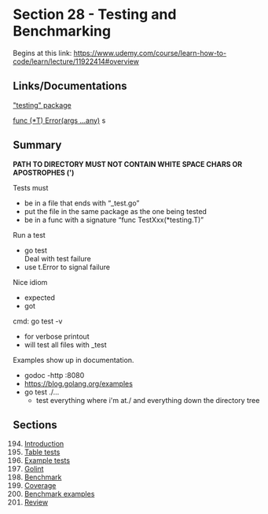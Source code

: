 # Section 28 - Testing and Benchmarking

Begins at this link: https://www.udemy.com/course/learn-how-to-code/learn/lecture/11922414#overview

## Links/Documentations

["testing" package](https://pkg.go.dev/testing)

[func (*T) Error(args ...any)](https://pkg.go.dev/testing#T.Error)
s
## Summary

**PATH TO DIRECTORY MUST NOT CONTAIN WHITE SPACE CHARS OR APOSTROPHES (')**

Tests must  
- be in a file that ends with “_test.go”  
- put the file in the same package as the one being tested  
- be in a func with a signature “func TestXxx(*testing.T)” 

Run a test  
- go test  
Deal with test failure  
- use t.Error to signal failure  

Nice idiom
- expected
- got

cmd: 	go test -v  
- for verbose printout  
- will test all files with _test

Examples show up in documentation.
- godoc -http :8080
- https://blog.golang.org/examples
- go test ./…
    - test everything where i'm at./ and everything down the directory tree
  


## Sections

194. [Introduction](https://github.com/ryanclove/LearningGoProgramming/tree/master/Testing_Lecture_and_Exercises/Section_28_Testing_and_Benchmarking/Sec_28.194)
195. [Table tests](https://github.com/ryanclove/LearningGoProgramming/tree/master/Testing_Lecture_and_Exercises/Section_28_Testing_and_Benchmarking/Sec_28.195)
196. [Example tests](https://github.com/ryanclove/LearningGoProgramming/tree/master/Testing_Lecture_and_Exercises/Section_28_Testing_and_Benchmarking/Sec_28.196)
197. [Golint](https://github.com/ryanclove/LearningGoProgramming/tree/master/Testing_Lecture_and_Exercises/Section_28_Testing_and_Benchmarking/Sec_28.197)
198. [Benchmark](https://github.com/ryanclove/LearningGoProgramming/tree/master/Testing_Lecture_and_Exercises/Section_28_Testing_and_Benchmarking/Sec_28.198)
199. [Coverage](https://github.com/ryanclove/LearningGoProgramming/tree/master/Testing_Lecture_and_Exercises/Section_28_Testing_and_Benchmarking/Sec_28.199)
200. [Benchmark examples](https://github.com/ryanclove/LearningGoProgramming/tree/master/Testing_Lecture_and_Exercises/Section_28_Testing_and_Benchmarking/Sec_28.200)
201. [Review](https://github.com/ryanclove/LearningGoProgramming/tree/master/Testing_Lecture_and_Exercises/Section_28_Testing_and_Benchmarking/Sec_28.201)
